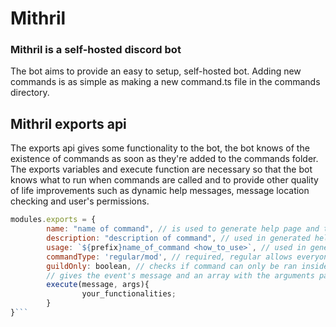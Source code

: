 # Mithril
### Mithril is a self-hosted discord bot

The bot aims to provide an easy to setup, self-hosted bot. Adding new commands is as simple as making a new command.ts file in the commands directory.

## Mithril exports api  
The exports api gives some functionality to the bot, the bot knows of the existence of commands as soon as they're added to the commands folder. The exports variables and execute function are necessary so that the bot knows what to run when commands are called and to provide other quality of life improvements such as dynamic help messages, message location checking and user's permissions.

```javascript
modules.exports = {
        name: "name of command", // is used to generate help page and to identify command when typed by user
        description: "description of command", // used in generated help page
        usage: `${prefix}name_of_command <how_to_use>`, // used in generated help page
        commandType: 'regular/mod', // required, regular allows everyone to run them, mod requires being a moderator
        guildOnly: boolean, // checks if command can only be ran inside of guild
        // gives the event's message and an array with the arguments passed to the command
        execute(message, args){
                your_functionalities;
        }
}```
